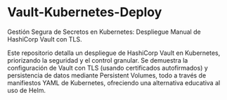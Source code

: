 # Vault-Kubernetes-Deploy
Gestión Segura de Secretos en Kubernetes: Despliegue Manual de HashiCorp Vault con TLS.

Este repositorio detalla un despliegue de HashiCorp Vault en Kubernetes, priorizando la seguridad y el control granular. Se demuestra la configuración de Vault con TLS (usando certificados autofirmados) y persistencia de datos mediante Persistent Volumes, todo a través de manifiestos YAML de Kubernetes, ofreciendo una alternativa educativa al uso de Helm.
